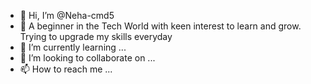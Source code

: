- 👋 Hi, I’m @Neha-cmd5
- 👀  A beginner in the Tech World with keen interest to learn and grow. Trying to upgrade my skills everyday
- 🌱 I’m currently learning ...
- 💞️ I’m looking to collaborate on ...
- 📫 How to reach me ...

<!---
Neha-cmd5/Neha-cmd5 is a ✨ special ✨ repository because its `README.md` (this file) appears on your GitHub profile.
You can click the Preview link to take a look at your changes.
--->
